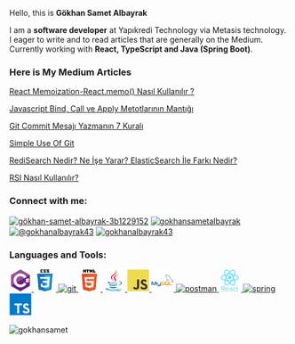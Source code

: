 <p> Hello, this is <strong>Gökhan Samet Albayrak</strong> </p>
<p>I am a <strong>software developer</strong> at Yapıkredi Technology via Metasis technology. I eager to write and to read articles that are generally on the Medium. Currently working with <strong>React, TypeScript and Java (Spring Boot)</strong>.</p>

<h3 align="left">Here is My Medium Articles</h3>
<p><a href="https://gokhansametalbayrak.medium.com/react-memoization-react-memo-nas%C4%B1l-kullan%C4%B1l%C4%B1r-970d78edee58" target="blank">React Memoization-React.memo() Nasıl Kullanılır ?</a></p>
<p><a href="https://medium.com/bilgisayar-ve-bili%C5%9Fim-teknolojileri-kul%C3%BCb%C3%BC/javascript-bind-call-ve-apply-metotlar%C4%B1n%C4%B1n-mant%C4%B1%C4%9F%C4%B1-41d810035961" target="blank">Javascript Bind, Call ve Apply Metotlarının Mantığı</a></p>
<p><a href="https://medium.com/bilgisayar-ve-bili%C5%9Fim-teknolojileri-kul%C3%BCb%C3%BC/git-commit-mesaj%C4%B1-yazman%C4%B1n-7-kural%C4%B1-1ba8b0a1fa04" target="blank">Git Commit Mesajı Yazmanın 7 Kuralı
</a></p>
<p><a href="https://medium.com/bilgisayar-ve-bili%C5%9Fim-teknolojileri-kul%C3%BCb%C3%BC/simple-use-of-git-489be439c4c" target="blank">Simple Use Of Git</a></p>
<p><a href="https://medium.com/bilgisayar-ve-bili%C5%9Fim-teknolojileri-kul%C3%BCb%C3%BC/redisearch-nedir-ne-i%CC%87%C5%9Fe-yarar-elasticsearch-i%CC%87le-fark%C4%B1-nedir-cc9d1c2e3ff0" target="blank">RediSearch Nedir? Ne İşe Yarar? ElasticSearch İle Farkı Nedir?</a></p>
<p><a href="https://gokhansametalbayrak.medium.com/rsi-nas%C4%B1l-kullan%C4%B1l%C4%B1r-3a7725ea915a" target="blank">RSI Nasıl Kullanılır?
</a></p>

<h3 align="left">Connect with me:</h3>
<p align="left">
<a href="https://linkedin.com/in/gökhan-samet-albayrak-3b1229152" target="blank"><img align="center" src="https://raw.githubusercontent.com/rahuldkjain/github-profile-readme-generator/master/src/images/icons/Social/linked-in-alt.svg" alt="gökhan-samet-albayrak-3b1229152" height="30" width="40" /></a>
<a href="https://instagram.com/gokhansametalbayrak" target="blank"><img align="center" src="https://raw.githubusercontent.com/rahuldkjain/github-profile-readme-generator/master/src/images/icons/Social/instagram.svg" alt="gokhansametalbayrak" height="30" width="40" /></a>
<a href="https://medium.com/@gokhanalbayrak43" target="blank"><img align="center" src="https://raw.githubusercontent.com/rahuldkjain/github-profile-readme-generator/master/src/images/icons/Social/medium.svg" alt="@gokhanalbayrak43" height="30" width="40" /></a>
<a href="https://www.hackerrank.com/gokhanalbayrak43" target="blank"><img align="center" src="https://raw.githubusercontent.com/rahuldkjain/github-profile-readme-generator/master/src/images/icons/Social/hackerrank.svg" alt="gokhanalbayrak43" height="30" width="40" /></a>
</p>

<h3 align="left">Languages and Tools:</h3>
<p align="left"> <a href="https://www.w3schools.com/cs/" target="_blank" rel="noreferrer"> <img src="https://raw.githubusercontent.com/devicons/devicon/master/icons/csharp/csharp-original.svg" alt="csharp" width="40" height="40"/> </a> <a href="https://www.w3schools.com/css/" target="_blank" rel="noreferrer"> <img src="https://raw.githubusercontent.com/devicons/devicon/master/icons/css3/css3-original-wordmark.svg" alt="css3" width="40" height="40"/> </a> <a href="https://git-scm.com/" target="_blank" rel="noreferrer"> <img src="https://www.vectorlogo.zone/logos/git-scm/git-scm-icon.svg" alt="git" width="40" height="40"/> </a> <a href="https://www.w3.org/html/" target="_blank" rel="noreferrer"> <img src="https://raw.githubusercontent.com/devicons/devicon/master/icons/html5/html5-original-wordmark.svg" alt="html5" width="40" height="40"/> </a> <a href="https://www.java.com" target="_blank" rel="noreferrer"> <img src="https://raw.githubusercontent.com/devicons/devicon/master/icons/java/java-original.svg" alt="java" width="40" height="40"/> </a> <a href="https://developer.mozilla.org/en-US/docs/Web/JavaScript" target="_blank" rel="noreferrer"> <img src="https://raw.githubusercontent.com/devicons/devicon/master/icons/javascript/javascript-original.svg" alt="javascript" width="40" height="40"/> </a> <a href="https://www.mysql.com/" target="_blank" rel="noreferrer"> <img src="https://raw.githubusercontent.com/devicons/devicon/master/icons/mysql/mysql-original-wordmark.svg" alt="mysql" width="40" height="40"/> </a> <a href="https://postman.com" target="_blank" rel="noreferrer"> <img src="https://www.vectorlogo.zone/logos/getpostman/getpostman-icon.svg" alt="postman" width="40" height="40"/> </a> <a href="https://reactjs.org/" target="_blank" rel="noreferrer"> <img src="https://raw.githubusercontent.com/devicons/devicon/master/icons/react/react-original-wordmark.svg" alt="react" width="40" height="40"/> </a> <a href="https://spring.io/" target="_blank" rel="noreferrer"> <img src="https://www.vectorlogo.zone/logos/springio/springio-icon.svg" alt="spring" width="40" height="40"/> </a> <a href="https://www.typescriptlang.org/" target="_blank" rel="noreferrer"> <img src="https://raw.githubusercontent.com/devicons/devicon/master/icons/typescript/typescript-original.svg" alt="typescript" width="40" height="40"/> </a> </p>

<p><img align="left" src="https://github-readme-stats.vercel.app/api/top-langs?username=gokhansamet&show_icons=true&locale=en&layout=compact" alt="gokhansamet" /></p>
